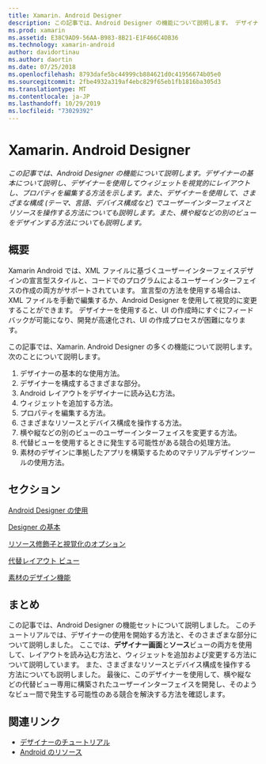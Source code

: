 ```yaml
---
title: Xamarin. Android Designer
description: この記事では、Android Designer の機能について説明します。 デザイナーの基本について説明し、デザイナーを使用してウィジェットを視覚的にレイアウトし、プロパティを編集する方法を示します。 また、デザイナーを使用して、さまざまな構成 (テーマ、言語、デバイス構成など) でユーザーインターフェイスとリソースを操作する方法についても説明します。また、横や縦などの別のビューをデザインする方法についても説明します。
ms.prod: xamarin
ms.assetid: E38C9AD9-56AA-B983-8B21-E1F466C4DB36
ms.technology: xamarin-android
author: davidortinau
ms.author: daortin
ms.date: 07/25/2018
ms.openlocfilehash: 8793dafe5bc44999cb884621d0c41956674b05e0
ms.sourcegitcommit: 2fbe4932a319af4ebc829f65eb1fb1816ba305d3
ms.translationtype: MT
ms.contentlocale: ja-JP
ms.lasthandoff: 10/29/2019
ms.locfileid: "73029392"
---
```

# <a name="xamarinandroid-designer"></a>Xamarin. Android Designer

_この記事では、Android Designer の機能について説明します。デザイナーの基本について説明し、デザイナーを使用してウィジェットを視覚的にレイアウトし、プロパティを編集する方法を示します。また、デザイナーを使用して、さまざまな構成 (テーマ、言語、デバイス構成など) でユーザーインターフェイスとリソースを操作する方法についても説明します。また、横や縦などの別のビューをデザインする方法についても説明します。_

## <a name="overview"></a>概要

Xamarin Android では、XML ファイルに基づくユーザーインターフェイスデザインの宣言型スタイルと、コードでのプログラムによるユーザーインターフェイスの作成の両方がサポートされています。
宣言型の方法を使用する場合は、XML ファイルを手動で編集するか、Android Designer を使用して視覚的に変更することができます。 デザイナーを使用すると、UI の作成時にすぐにフィードバックが可能になり、開発が高速化され、UI の作成プロセスが困難になります。

この記事では、Xamarin. Android Designer の多くの機能について説明します。 次のことについて説明します。

1. デザイナーの基本的な使用方法。
2. デザイナーを構成するさまざまな部分。
3. Android レイアウトをデザイナーに読み込む方法。
4. ウィジェットを追加する方法。
5. プロパティを編集する方法。
6. さまざまなリソースとデバイス構成を操作する方法。
7. 横や縦などの別のビューのユーザーインターフェイスを変更する方法。 
8. 代替ビューを使用するときに発生する可能性がある競合の処理方法。 
9. 素材のデザインに準拠したアプリを構築するためのマテリアルデザインツールの使用方法。

## <a name="sections"></a>セクション

 [Android Designer の使用](~/android/user-interface/android-designer/designer-walkthrough.md)

 [Designer の基本](~/android/user-interface/android-designer/designer-basics.md)

 [リソース修飾子と視覚化のオプション](~/android/user-interface/android-designer/resource-qualifiers.md)

 [代替レイアウト ビュー](~/android/user-interface/android-designer/alternative-layout-views.md)

 [素材のデザイン機能](~/android/user-interface/android-designer/material-design-features.md)

## <a name="summary"></a>まとめ

この記事では、Android Designer の機能セットについて説明しました。
このチュートリアルでは、デザイナーの使用を開始する方法と、そのさまざまな部分について説明しました。 ここでは、**デザイナー画面**と**ソース**ビューの両方を使用して、レイアウトを読み込む方法と、ウィジェットを追加および変更する方法について説明しています。 また、さまざまなリソースとデバイス構成を操作する方法についても説明しました。 最後に、このデザイナーを使用して、横や縦などの代替ビュー専用に構築されたユーザーインターフェイスを開発し、そのようなビュー間で発生する可能性のある競合を解決する方法を確認します。

## <a name="related-links"></a>関連リンク

- [デザイナーのチュートリアル](~/android/user-interface/android-designer/designer-walkthrough.md)
- [Android のリソース](~/android/app-fundamentals/resources-in-android/index.md)
